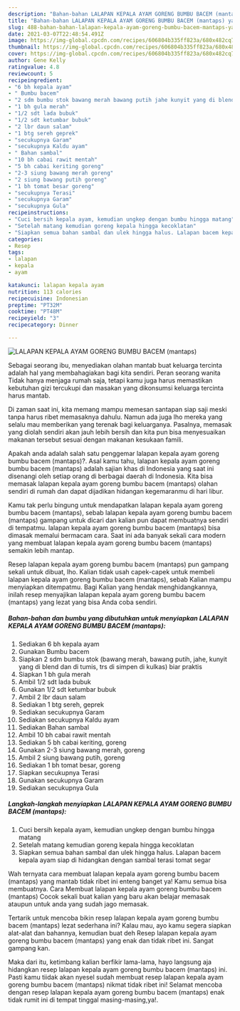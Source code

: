 ```yaml
---
description: "Bahan-bahan LALAPAN KEPALA AYAM GORENG BUMBU BACEM (mantaps) yang nikmat dan Mudah Dibuat"
title: "Bahan-bahan LALAPAN KEPALA AYAM GORENG BUMBU BACEM (mantaps) yang nikmat dan Mudah Dibuat"
slug: 488-bahan-bahan-lalapan-kepala-ayam-goreng-bumbu-bacem-mantaps-yang-nikmat-dan-mudah-dibuat
date: 2021-03-07T22:48:54.491Z
image: https://img-global.cpcdn.com/recipes/606804b335ff823a/680x482cq70/lalapan-kepala-ayam-goreng-bumbu-bacem-mantaps-foto-resep-utama.jpg
thumbnail: https://img-global.cpcdn.com/recipes/606804b335ff823a/680x482cq70/lalapan-kepala-ayam-goreng-bumbu-bacem-mantaps-foto-resep-utama.jpg
cover: https://img-global.cpcdn.com/recipes/606804b335ff823a/680x482cq70/lalapan-kepala-ayam-goreng-bumbu-bacem-mantaps-foto-resep-utama.jpg
author: Gene Kelly
ratingvalue: 4.8
reviewcount: 5
recipeingredient:
- "6 bh kepala ayam"
- " Bumbu bacem"
- "2 sdm bumbu stok bawang merah bawang putih jahe kunyit yang di blend dan di tumis trs di simpen di kulkas biar praktis"
- "1 bh gula merah"
- "1/2 sdt lada bubuk"
- "1/2 sdt ketumbar bubuk"
- "2 lbr daun salam"
- "1 btg sereh geprek"
- "secukupnya Garam"
- "secukupnya Kaldu ayam"
- " Bahan sambal"
- "10 bh cabai rawit mentah"
- "5 bh cabai keriting goreng"
- "2-3 siung bawang merah goreng"
- "2 siung bawang putih goreng"
- "1 bh tomat besar goreng"
- "secukupnya Terasi"
- "secukupnya Garam"
- "secukupnya Gula"
recipeinstructions:
- "Cuci bersih kepala ayam, kemudian ungkep dengan bumbu hingga matang"
- "Setelah matang kemudian goreng kepala hingga kecoklatan"
- "Siapkan semua bahan sambal dan ulek hingga halus. Lalapan bacem kepala ayam siap di hidangkan dengan sambal terasi tomat segar"
categories:
- Resep
tags:
- lalapan
- kepala
- ayam

katakunci: lalapan kepala ayam 
nutrition: 113 calories
recipecuisine: Indonesian
preptime: "PT32M"
cooktime: "PT48M"
recipeyield: "3"
recipecategory: Dinner

---
```



![LALAPAN KEPALA AYAM GORENG BUMBU BACEM (mantaps)](https://img-global.cpcdn.com/recipes/606804b335ff823a/680x482cq70/lalapan-kepala-ayam-goreng-bumbu-bacem-mantaps-foto-resep-utama.jpg)

Sebagai seorang ibu, menyediakan olahan mantab buat keluarga tercinta adalah hal yang membahagiakan bagi kita sendiri. Peran seorang  wanita Tidak hanya menjaga rumah saja, tetapi kamu juga harus memastikan kebutuhan gizi tercukupi dan masakan yang dikonsumsi keluarga tercinta harus mantab.

Di zaman  saat ini, kita memang mampu memesan santapan siap saji meski tanpa harus ribet memasaknya dahulu. Namun ada juga lho mereka yang selalu mau memberikan yang terenak bagi keluarganya. Pasalnya, memasak yang diolah sendiri akan jauh lebih bersih dan kita pun bisa menyesuaikan makanan tersebut sesuai dengan makanan kesukaan famili. 



Apakah anda adalah salah satu penggemar lalapan kepala ayam goreng bumbu bacem (mantaps)?. Asal kamu tahu, lalapan kepala ayam goreng bumbu bacem (mantaps) adalah sajian khas di Indonesia yang saat ini disenangi oleh setiap orang di berbagai daerah di Indonesia. Kita bisa memasak lalapan kepala ayam goreng bumbu bacem (mantaps) olahan sendiri di rumah dan dapat dijadikan hidangan kegemaranmu di hari libur.

Kamu tak perlu bingung untuk mendapatkan lalapan kepala ayam goreng bumbu bacem (mantaps), sebab lalapan kepala ayam goreng bumbu bacem (mantaps) gampang untuk dicari dan kalian pun dapat membuatnya sendiri di tempatmu. lalapan kepala ayam goreng bumbu bacem (mantaps) bisa dimasak memalui bermacam cara. Saat ini ada banyak sekali cara modern yang membuat lalapan kepala ayam goreng bumbu bacem (mantaps) semakin lebih mantap.

Resep lalapan kepala ayam goreng bumbu bacem (mantaps) pun gampang sekali untuk dibuat, lho. Kalian tidak usah capek-capek untuk membeli lalapan kepala ayam goreng bumbu bacem (mantaps), sebab Kalian mampu menyiapkan ditempatmu. Bagi Kalian yang hendak menghidangkannya, inilah resep menyajikan lalapan kepala ayam goreng bumbu bacem (mantaps) yang lezat yang bisa Anda coba sendiri.

<!--inarticleads1-->

##### Bahan-bahan dan bumbu yang dibutuhkan untuk menyiapkan LALAPAN KEPALA AYAM GORENG BUMBU BACEM (mantaps):

1. Sediakan 6 bh kepala ayam
1. Gunakan  Bumbu bacem
1. Siapkan 2 sdm bumbu stok (bawang merah, bawang putih, jahe, kunyit yang di blend dan di tumis, trs di simpen di kulkas) biar praktis
1. Siapkan 1 bh gula merah
1. Ambil 1/2 sdt lada bubuk
1. Gunakan 1/2 sdt ketumbar bubuk
1. Ambil 2 lbr daun salam
1. Sediakan 1 btg sereh, geprek
1. Sediakan secukupnya Garam
1. Sediakan secukupnya Kaldu ayam
1. Sediakan  Bahan sambal
1. Ambil 10 bh cabai rawit mentah
1. Sediakan 5 bh cabai keriting, goreng
1. Gunakan 2-3 siung bawang merah, goreng
1. Ambil 2 siung bawang putih, goreng
1. Sediakan 1 bh tomat besar, goreng
1. Siapkan secukupnya Terasi
1. Gunakan secukupnya Garam
1. Sediakan secukupnya Gula




<!--inarticleads2-->

##### Langkah-langkah menyiapkan LALAPAN KEPALA AYAM GORENG BUMBU BACEM (mantaps):

1. Cuci bersih kepala ayam, kemudian ungkep dengan bumbu hingga matang
1. Setelah matang kemudian goreng kepala hingga kecoklatan
1. Siapkan semua bahan sambal dan ulek hingga halus. Lalapan bacem kepala ayam siap di hidangkan dengan sambal terasi tomat segar




Wah ternyata cara membuat lalapan kepala ayam goreng bumbu bacem (mantaps) yang mantab tidak ribet ini enteng banget ya! Kamu semua bisa membuatnya. Cara Membuat lalapan kepala ayam goreng bumbu bacem (mantaps) Cocok sekali buat kalian yang baru akan belajar memasak ataupun untuk anda yang sudah jago memasak.

Tertarik untuk mencoba bikin resep lalapan kepala ayam goreng bumbu bacem (mantaps) lezat sederhana ini? Kalau mau, ayo kamu segera siapkan alat-alat dan bahannya, kemudian buat deh Resep lalapan kepala ayam goreng bumbu bacem (mantaps) yang enak dan tidak ribet ini. Sangat gampang kan. 

Maka dari itu, ketimbang kalian berfikir lama-lama, hayo langsung aja hidangkan resep lalapan kepala ayam goreng bumbu bacem (mantaps) ini. Pasti kamu tiidak akan nyesel sudah membuat resep lalapan kepala ayam goreng bumbu bacem (mantaps) nikmat tidak ribet ini! Selamat mencoba dengan resep lalapan kepala ayam goreng bumbu bacem (mantaps) enak tidak rumit ini di tempat tinggal masing-masing,ya!.

